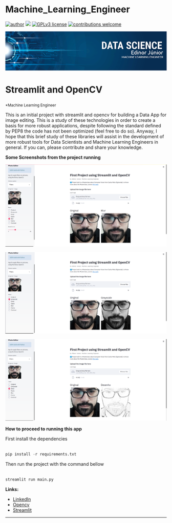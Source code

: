 # Machine_Learning_Engineer
[![author](https://img.shields.io/badge/author-edinojr-red.svg)](https://www.linkedin.com/in/edinorjr) [![](https://img.shields.io/badge/python-3.7+-blue.svg)](https://www.python.org/downloads/release/python-365/) [![GPLv3 license](https://img.shields.io/badge/License-GPLv3-blue.svg)](http://perso.crans.org/besson/LICENSE.html) [![contributions welcome](https://img.shields.io/badge/contributions-welcome-brightgreen.svg?style=flat)](https://github.com/zorrex82/Machine_Learning_Engineer)

<p align="center">
  <img src="banner_ds.png" >
</p>

# Streamlit and OpenCV
<sub>*Machine Learning Engineer</sub>

This is an initial project with streamlit and opencv for building a Data App for image editing. 
This is a study of these technologies in order to create a basis for more robust applications, despite following the standard defined by PEP8 the code has not been optimized (feel free to do so). 
Anyway, I hope that this brief study of these libraries will assist in the development of more robust tools for Data Scientists and Machine Learning Engineers in general. 
If you can, please contribute and share your knowledge.

**Some Screenshots from the project running**

<p align="center">
  <img src="screenshot1.png" >
</p>

<p align="center">
  <img src="screenshot2.png" >
</p>

<p align="center">
  <img src="screenshot3.png" >
</p>

**How to proceed to running this app**

First install the dependencies

``` python

pip install -r requirements.txt

```
Then run the project with the command bellow

```python

streamlit run main.py

```

**Links:**
* [LinkedIn](https://www.linkedin.com/in/edinorjr)
* [Opencv](https://opencv.org/)
* [Streamlit](https://www.streamlit.io/)
---





